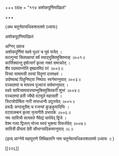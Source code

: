 +++
title = "१९४ अशोकपूर्णिमादिव्रतं"

+++

\{अथ चतुर्नवत्यधिकशततमो ऽध्यायः\}

अशोकपूएणिमादिव्रतं  
    
अग्निर् उवाच  
अशोकपूर्णिमां वक्ष्ये भूधरं च भुवं यजेत्   ।  
फाल्गुन्यां सितपक्षायां वर्षं स्याद्भुक्तिमुक्तिभाक्   ॥००१॥  
कार्त्तिक्यान्तु वृषोत्सर्गं कृत्वा नक्तं समाचरेत्   ।  
शैवं पदमवाप्नोति वृषव्रतमिदं परं ॥००२॥  
पित्र्या यामावसी तस्यां पितॄणां दत्तमक्ष्यं   ।  
उपोष्याब्दं पितॄनिष्ट्वा निष्पापः स्वर्गमाप्नुयात्   ॥००३॥  
पञ्चदश्यां च माघस्य पूज्याजं सर्वमाप्नुयात्   ।  
वक्ष्ये सावित्र्यमावास्याम्भुक्तिमुक्तिकरीं शुभां   ॥००४॥  
पञ्चदश्यां व्रती ज्यैष्ठे वटमूले महासतीं   ।  
त्रिरात्रोपोषिता नारी सप्तधान्यैः प्रपूजयेत् ॥००५॥  
प्ररूढैः कण्ठसूत्रैश् च रजन्यां कुङ्कुमादिभिः   ।  
वटावलम्बनं कृत्वा नृत्यगीतैः प्रभातके   ॥००६॥  
नमः सावित्र्यै सत्यवते नैवेद्यं चार्पयेद् द्विजे ।  
वेश्म गत्वा द्विजान् भोज्य स्वयं भुक्त्वा विसर्जयेत् ॥००७॥  
सावित्री प्रीयतां देवी सौभाग्यादिकमाप्नुयात्  ॥८॥  
    
\{इत्य् आग्नेये महापुराणे तिथिव्रतानि नाम चतुर्नवत्यधिकतशततमो ऽध्यायः ॥  }

[[२२६]]
    